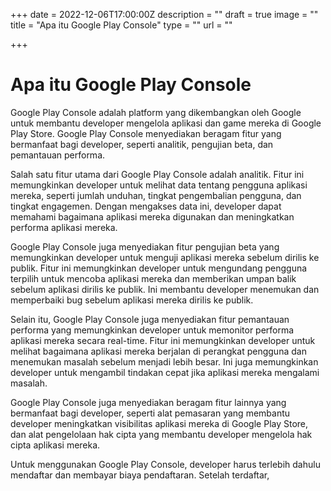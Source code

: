 +++
date = 2022-12-06T17:00:00Z
description = ""
draft = true
image = ""
title = "Apa itu Google Play Console"
type = ""
url = ""

+++
# Apa itu Google Play Console
Google Play Console adalah platform yang dikembangkan oleh Google untuk membantu developer mengelola aplikasi dan game mereka di Google Play Store. Google Play Console menyediakan beragam fitur yang bermanfaat bagi developer, seperti analitik, pengujian beta, dan pemantauan performa.

Salah satu fitur utama dari Google Play Console adalah analitik. Fitur ini memungkinkan developer untuk melihat data tentang pengguna aplikasi mereka, seperti jumlah unduhan, tingkat pengembalian pengguna, dan tingkat engagemen. Dengan mengakses data ini, developer dapat memahami bagaimana aplikasi mereka digunakan dan meningkatkan performa aplikasi mereka.

Google Play Console juga menyediakan fitur pengujian beta yang memungkinkan developer untuk menguji aplikasi mereka sebelum dirilis ke publik. Fitur ini memungkinkan developer untuk mengundang pengguna terpilih untuk mencoba aplikasi mereka dan memberikan umpan balik sebelum aplikasi dirilis ke publik. Ini membantu developer menemukan dan memperbaiki bug sebelum aplikasi mereka dirilis ke publik.

Selain itu, Google Play Console juga menyediakan fitur pemantauan performa yang memungkinkan developer untuk memonitor performa aplikasi mereka secara real-time. Fitur ini memungkinkan developer untuk melihat bagaimana aplikasi mereka berjalan di perangkat pengguna dan menemukan masalah sebelum menjadi lebih besar. Ini juga memungkinkan developer untuk mengambil tindakan cepat jika aplikasi mereka mengalami masalah.

Google Play Console juga menyediakan beragam fitur lainnya yang bermanfaat bagi developer, seperti alat pemasaran yang membantu developer meningkatkan visibilitas aplikasi mereka di Google Play Store, dan alat pengelolaan hak cipta yang membantu developer mengelola hak cipta aplikasi mereka.

Untuk menggunakan Google Play Console, developer harus terlebih dahulu mendaftar dan membayar biaya pendaftaran. Setelah terdaftar,